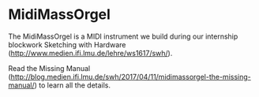 # MidiMassOrgel

The MidiMassOrgel is a MIDI instrument we build during our internship blockwork Sketching with Hardware (http://www.medien.ifi.lmu.de/lehre/ws1617/swh/).

Read the Missing Manual (http://blog.medien.ifi.lmu.de/swh/2017/04/11/midimassorgel-the-missing-manual/) to learn all the details.
